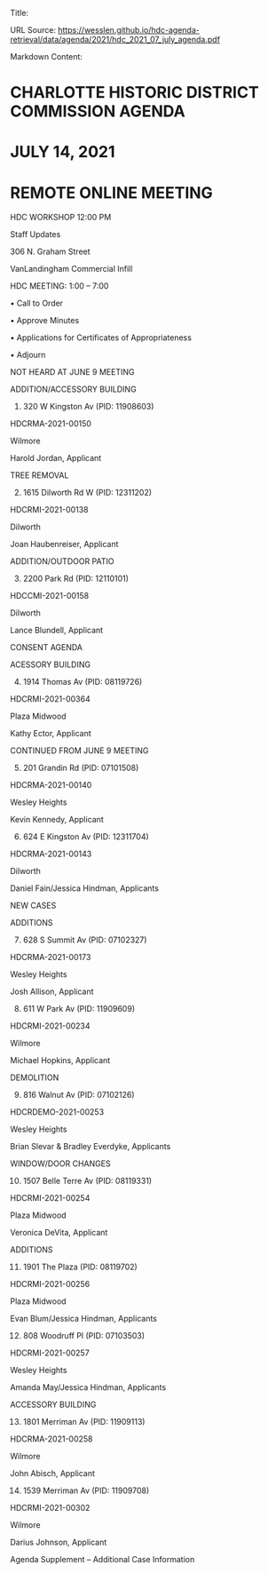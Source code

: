 Title: 

URL Source: https://wesslen.github.io/hdc-agenda-retrieval/data/agenda/2021/hdc_2021_07_july_agenda.pdf

Markdown Content:
# CHARLOTTE HISTORIC DISTRICT COMMISSION AGENDA 

# JULY 14, 2021 

# REMOTE ONLINE MEETING 

HDC WORKSHOP 12:00 PM 

Staff Updates 

306 N. Graham Street 

VanLandingham Commercial Infill 

HDC MEETING: 1:00 – 7:00 

• Call to Order 

• Approve Minutes 

• Applications for Certificates of Appropriateness 

• Adjourn 

NOT HEARD AT JUNE 9 MEETING 

ADDITION/ACCESSORY BUILDING 

1. 320 W Kingston Av (PID: 11908603) 

HDCRMA-2021-00150 

Wilmore 

Harold Jordan, Applicant 

TREE REMOVAL 

2. 1615 Dilworth Rd W (PID: 12311202) 

HDCRMI-2021-00138 

Dilworth 

Joan Haubenreiser, Applicant 

ADDITION/OUTDOOR PATIO 

3. 2200 Park Rd (PID: 12110101) 

HDCCMI-2021-00158 

Dilworth 

Lance Blundell, Applicant 

CONSENT AGENDA 

ACESSORY BUILDING 

4. 1914 Thomas Av (PID: 08119726) 

HDCRMI-2021-00364 

Plaza Midwood 

Kathy Ector, Applicant 

CONTINUED FROM JUNE 9 MEETING 

5. 201 Grandin Rd (PID: 07101508) 

HDCRMA-2021-00140 

Wesley Heights 

Kevin Kennedy, Applicant 

6. 624 E Kingston Av (PID: 12311704) 

HDCRMA-2021-00143 

Dilworth 

Daniel Fain/Jessica Hindman, Applicants 

NEW CASES 

ADDITIONS 

7. 628 S Summit Av (PID: 07102327) 

HDCRMA-2021-00173 

Wesley Heights 

Josh Allison, Applicant 

8. 611 W Park Av (PID: 11909609) 

HDCRMI-2021-00234 

Wilmore 

Michael Hopkins, Applicant 

DEMOLITION 

9. 816 Walnut Av (PID: 07102126) 

HDCRDEMO-2021-00253 

Wesley Heights 

Brian Slevar & Bradley Everdyke, Applicants 

WINDOW/DOOR CHANGES 

10. 1507 Belle Terre Av (PID: 08119331) 

HDCRMI-2021-00254 

Plaza Midwood 

Veronica DeVita, Applicant 

ADDITIONS 

11. 1901 The Plaza (PID: 08119702) 

HDCRMI-2021-00256 

Plaza Midwood 

Evan Blum/Jessica Hindman, Applicants 

12. 808 Woodruff Pl (PID: 07103503) 

HDCRMI-2021-00257 

Wesley Heights 

Amanda May/Jessica Hindman, Applicants 

ACCESSORY BUILDING 

13. 1801 Merriman Av (PID: 11909113) 

HDCRMA-2021-00258 

Wilmore 

John Abisch, Applicant 

14. 1539 Merriman Av (PID: 11909708) 

HDCRMI-2021-00302 

Wilmore 

Darius Johnson, Applicant 

Agenda Supplement – Additional Case Information

